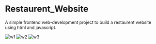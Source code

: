 # Restaurent_Website
A simple frontend web-development project to build a restaurent website using html and javascript.

![w1](https://github.com/Mrudula-10/Restaurent_Website/assets/127319614/be222e4b-7197-4672-83ab-1eb33b37af35)
![w2](https://github.com/Mrudula-10/Restaurent_Website/assets/127319614/900f71d7-75db-4757-a78d-8eac6c3a08dd)
![w3](https://github.com/Mrudula-10/Restaurent_Website/assets/127319614/92429ad2-5893-417e-a403-bc3143d4eadd)
